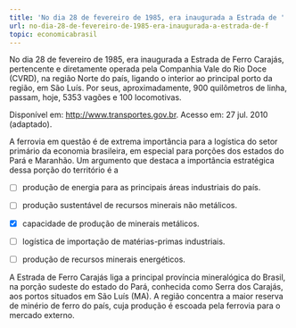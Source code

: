 ```yaml
---
title: 'No dia 28 de fevereiro de 1985, era inaugurada a Estrada de '
url: no-dia-28-de-fevereiro-de-1985-era-inaugurada-a-estrada-de-f
topic: economicabrasil
---
```



No dia 28 de fevereiro de 1985, era inaugurada a Estrada de Ferro Carajás, pertencente e diretamente operada pela Companhia Vale do Rio Doce (CVRD), na região Norte do país, ligando o interior ao principal porto da região, em São Luís. Por seus, aproximadamente, 900 quilômetros de linha, passam, hoje, 5353 vagões e 100 locomotivas.

Disponível em: http://www.transportes.gov.br. Acesso em: 27 jul. 2010 (adaptado).

A ferrovia em questão é de extrema importância para a logística do setor primário da economia brasileira, em especial para porções dos estados do Pará e Maranhão. Um argumento que destaca a importância estratégica dessa porção do território é a



- [ ] produção de energia para as principais áreas industriais do país.
- [ ] produção sustentável de recursos minerais não metálicos.
- [x] capacidade de produção de minerais metálicos.
- [ ] logística de importação de matérias-primas industriais.
- [ ] produção de recursos minerais energéticos.


A Estrada de Ferro Carajás liga a principal província mineralógica do Brasil, na porção sudeste do estado do Pará, conhecida como Serra dos Carajás, aos portos situados em São Luís (MA). A região concentra a maior reserva de minério de ferro do país, cuja produção é escoada pela ferrovia para o mercado externo.
